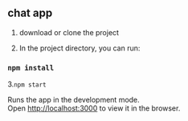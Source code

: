 ## chat app

1. download or clone the project

2. In the project directory, you can run:

### `npm install`

3.`npm start`

Runs the app in the development mode.<br>
Open [http://localhost:3000](http://localhost:3000) to view it in the browser.

